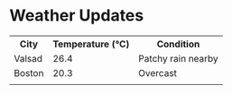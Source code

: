 # Weather Updates

<!-- WEATHER-UPDATE-START -->
<table><tr><th>City</th><th>Temperature (°C)</th><th>Condition</th></tr><tr><td>Valsad</td><td>26.4</td><td>Patchy rain nearby</td></tr><tr><td>Boston</td><td>20.3</td><td>Overcast</td></tr><tr><td></td><td></td><td></td></tr></table>
<!-- WEATHER-UPDATE-END -->
